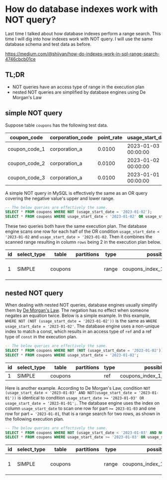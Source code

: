 # How do database indexes work with NOT query?

Last time I talked about how database indexes perform a range search. This time I will dig into how indexes work with NOT query. I will use the same database schema and test data as before.

https://medium.com/@shiiyan/how-do-indexes-work-in-sql-range-search-4746cbcb01ce

## TL;DR

- NOT queries have an access type of range in the execution plan
- nested NOT queries are simplified by database engines using De Morgan's Law

## simple NOT query

Suppose table `coupons` has the following test data.

| coupon_code   | corporation_code | point_rate | usage_start_date    | usage_end_date      | distribution_limit |
| ------------- | ---------------- | ---------- | ------------------- | ------------------- | ------------------ |
| coupon_code_1 | corporation_a    | 0.0100     | 2023-01-03 00:00:00 | 2023-02-03 00:00:00 | 10000              |
| coupon_code_2 | corporation_a    | 0.0100     | 2023-01-02 00:00:00 | 2023-02-02 00:00:00 | 20000              |
| coupon_code_3 | corporation_a    | 0.0100     | 2023-01-01 00:00:00 | 2023-02-01 00:00:00 | 20000              |

A simple NOT query in MySQL is effectively the same as an OR query covering the negative value's upper and lower range.

```sql
-- The below queries are effectively the same.
SELECT * FROM coupons WHERE NOT (usage_start_date = '2023-01-02');
SELECT * FROM coupons WHERE usage_start_date < '2023-01-02' OR usage_start_date > '2023-01-02';
```

These two queries both have the same execution plan. The database engine scans one row for each half of the OR condition `usage_start_date < '2023-01-02` and `usage_start_date > '2023-01-02`. Then it combines the scanned range resulting in column `rows` being 2 in the execution plan below.

| id  | select_type | table   | partitions | type  | possible_keys                    | key                              | key_len | ref | rows | filtered | Extra                 |
| --- | ----------- | ------- | ---------- | ----- | -------------------------------- | -------------------------------- | ------- | --- | ---- | -------- | --------------------- |
| 1   | SIMPLE      | coupons |            | range | coupons_index_1_usage_start_date | coupons_index_1_usage_start_date | 4       |     | 2    | 100.00   | Using index condition |

## nested NOT query

When dealing with nested NOT queries, database engines usually simplify them by [De Morgan's Law](https://brilliant.org/wiki/de-morgans-laws/). The negation has no effect when someone negates an equation twice. Below is a simple example. In this example, `WHERE NOT (NOT (usage_start_date = '2023-01-02'))` is the same as `WHERE usage_start_date = '2023-01-02'`. The database engine uses a non-unique index to match a const, which results in an access type of `ref` and a ref type of `const` in the execution plan.

```sql
-- The below queries are effectively the same.
SELECT * FROM coupons WHERE NOT (NOT (usage_start_date = '2023-01-02'));
SELECT * FROM coupons WHERE usage_start_date = '2023-01-02';
```

| id  | select_type | table   | partitions | type | possible_keys                    | key                              | key_len | ref   | rows | filtered | Extra |
| --- | ----------- | ------- | ---------- | ---- | -------------------------------- | -------------------------------- | ------- | ----- | ---- | -------- | ----- |
| 1   | SIMPLE      | coupons |            | ref  | coupons_index_1_usage_start_date | coupons_index_1_usage_start_date | 4       | const | 1    | 100.00   |       |

Here is another example. According to De Morgan's Law, condition `NOT (usage_start_date < '2023-01-03' AND NOT(usage_start_date = '2023-01-01'))` is identical to condition `usage_start_date >= '2023-01-03' OR usage_start_date = '2023-01-01';`. The database engine uses the index on column `usage_start_date` to scan one row for part `>= 2023-01-03` and one row for part `= '2023-01-01`, that is a range search for two rows, as shown in the following execution plan.

```sql
-- The below queries are effectively the same.
SELECT * FROM coupons WHERE NOT (usage_start_date < '2023-01-03' AND NOT(usage_start_date = '2023-01-01'));
SELECT * FROM coupons WHERE usage_start_date >= '2023-01-03' OR usage_start_date = '2023-01-01';
```

| id  | select_type | table   | partitions | type  | possible_keys                    | key                              | key_len | ref | rows | filtered | Extra                 |
| --- | ----------- | ------- | ---------- | ----- | -------------------------------- | -------------------------------- | ------- | --- | ---- | -------- | --------------------- |
| 1   | SIMPLE      | coupons |            | range | coupons_index_1_usage_start_date | coupons_index_1_usage_start_date | 4       |     | 2    | 100.00   | Using index condition |
